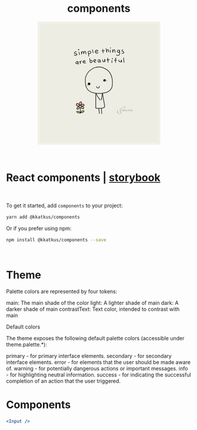 <div align="center">
<h1>components</h1>

  <img
    height="333"
    width="333"
    alt="simple things"
    src="./src/assets/img/simple-things.jpg"
  />

<br />

</div>

<h1>React components | <a target="_blank" href="https://kk-compponents.vercel.app/">storybook</a></h1>

<br />

To get it started, add `components` to your project:

```sh
yarn add @kkatkus/components
```

Or if you prefer using npm:

```sh
npm install @kkatkus/components --save
```

<br />
<h1>Theme</h1>

Palette colors are represented by four tokens:

main: The main shade of the color
light: A lighter shade of main
dark: A darker shade of main
contrastText: Text color, intended to contrast with main


Default colors

The theme exposes the following default palette colors (accessible under theme.palette.*):

primary - for primary interface elements.
secondary - for secondary interface elements.
error - for elements that the user should be made aware of.
warning - for potentially dangerous actions or important messages.
info - for highlighting neutral information.
success - for indicating the successful completion of an action that the user triggered.


<h1>Components</h1>

```jsx
<Input />
```